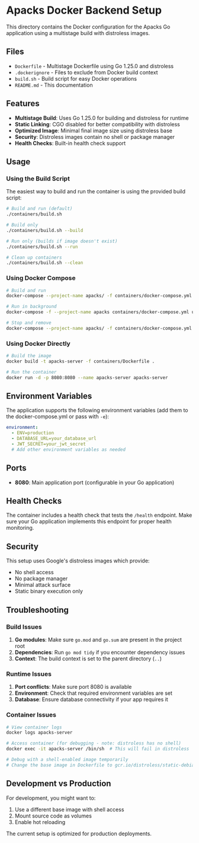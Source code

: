 # Apacks Docker Backend Setup

This directory contains the Docker configuration for the Apacks Go application using a multistage build with distroless images.

## Files

- `Dockerfile` - Multistage Dockerfile using Go 1.25.0 and distroless
- `.dockerignore` - Files to exclude from Docker build context
- `build.sh` - Build script for easy Docker operations
- `README.md` - This documentation

## Features

- **Multistage Build**: Uses Go 1.25.0 for building and distroless for runtime
- **Static Linking**: CGO disabled for better compatibility with distroless
- **Optimized Image**: Minimal final image size using distroless base
- **Security**: Distroless images contain no shell or package manager
- **Health Checks**: Built-in health check support

## Usage

### Using the Build Script

The easiest way to build and run the container is using the provided build script:

```bash
# Build and run (default)
./containers/build.sh

# Build only
./containers/build.sh --build

# Run only (builds if image doesn't exist)
./containers/build.sh --run

# Clean up containers
./containers/build.sh --clean
```

### Using Docker Compose

```bash
# Build and run
docker-compose --project-name apacks/ -f containers/docker-compose.yml up --build

# Run in background
docker-compose -f --project-name apacks containers/docker-compose.yml up -d --build

# Stop and remove
docker-compose --project-name apacks/ -f containers/docker-compose.yml down
```

### Using Docker Directly

```bash
# Build the image
docker build -t apacks-server -f containers/Dockerfile .

# Run the container
docker run -d -p 8080:8080 --name apacks-server apacks-server
```

## Environment Variables

The application supports the following environment variables (add them to the docker-compose.yml or pass with `-e`):

```yaml
environment:
  - ENV=production
  - DATABASE_URL=your_database_url
  - JWT_SECRET=your_jwt_secret
  # Add other environment variables as needed
```

## Ports

- **8080**: Main application port (configurable in your Go application)

## Health Checks

The container includes a health check that tests the `/health` endpoint. Make sure your Go application implements this endpoint for proper health monitoring.

## Security

This setup uses Google's distroless images which provide:

- No shell access
- No package manager
- Minimal attack surface
- Static binary execution only

## Troubleshooting

### Build Issues

1. **Go modules**: Make sure `go.mod` and `go.sum` are present in the project root
2. **Dependencies**: Run `go mod tidy` if you encounter dependency issues
3. **Context**: The build context is set to the parent directory (`..`)

### Runtime Issues

1. **Port conflicts**: Make sure port 8080 is available
2. **Environment**: Check that required environment variables are set
3. **Database**: Ensure database connectivity if your app requires it

### Container Issues

```bash
# View container logs
docker logs apacks-server

# Access container (for debugging - note: distroless has no shell)
docker exec -it apacks-server /bin/sh  # This will fail in distroless

# Debug with a shell-enabled image temporarily
# Change the base image in Dockerfile to gcr.io/distroless/static-debian12:debug
```

## Development vs Production

For development, you might want to:

1. Use a different base image with shell access
2. Mount source code as volumes
3. Enable hot reloading

The current setup is optimized for production deployments.
